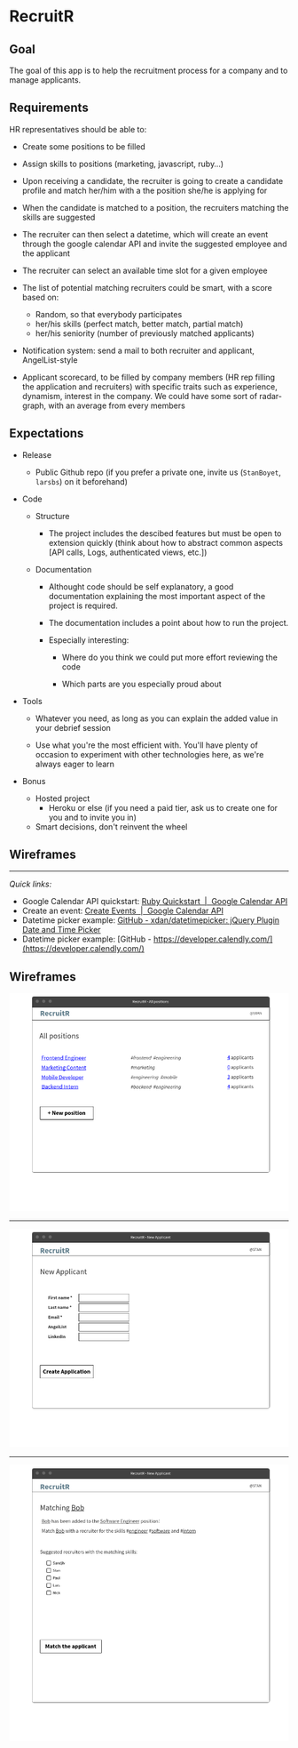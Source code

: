 # RecruitR

## Goal
The goal of this app is to help the recruitment process for a company and to manage applicants.

## Requirements

HR representatives should be able to:
- Create some positions to be filled
- Assign skills to positions (marketing, javascript, ruby…)
- Upon receiving a candidate, the recruiter is going to create a candidate profile and match her/him with a the position she/he is applying for
- When the candidate is matched to a position, the recruiters matching the skills are suggested
- The recruiter can then select a datetime, which will create an event through the google calendar API and invite the suggested employee and the applicant

- The recruiter can select an available time slot for a given employee
- The list of potential matching recruiters could be smart, with a score based on:
  - Random, so that everybody participates
  - her/his skills (perfect match, better match, partial match)
  - her/his seniority (number of previously matched applicants)
- Notification system: send a mail to both recruiter and applicant, AngelList-style
- Applicant scorecard, to be filled by company members (HR rep filling the application and recruiters) with specific traits such as experience, dynamism, interest in the company. We could have some sort of radar-graph, with an average from every members

## Expectations

- Release

  - Public Github repo (if you prefer a private one, invite us (`StanBoyet`, `larsbs`) on it beforehand)

- Code

  - Structure

    - The project includes the descibed features but must be open to extension quickly (think about how to abstract common aspects [API calls, Logs, authenticated views, etc.])

  - Documentation

    - Althought code should be self explanatory, a good documentation explaining the most important aspect of the project is required.

    - The documentation includes a point about how to run the project.

    - Especially interesting:

      - Where do you think we could put more effort reviewing the code

      - Which parts are you especially proud about

- Tools

  - Whatever you need, as long as you can explain the added value in your debrief session

  - Use what you're the most efficient with. You'll have plenty of occasion to experiment with other technologies here, as we're always eager to learn

- Bonus

  - Hosted project
    - Heroku or else (if you need a paid tier, ask us to create one for you and to invite you in)
  - Smart decisions, don't reinvent the wheel

## Wireframes

- - - -

_Quick links:_
- Google Calendar API quickstart: [Ruby Quickstart  |  Google Calendar API](https://developers.google.com/google-apps/calendar/quickstart/ruby)
- Create an event: [Create Events  |  Google Calendar API](https://developers.google.com/google-apps/calendar/create-events)
- Datetime picker example: [GitHub - xdan/datetimepicker: jQuery Plugin Date and Time Picker](https://github.com/xdan/datetimepicker)
- Datetime picker example: [GitHub - https://developer.calendly.com/](https://developer.calendly.com/)


## Wireframes

![](All_Positions.png)
***
![](New_Applicant.png)
***
![](Match.png)
